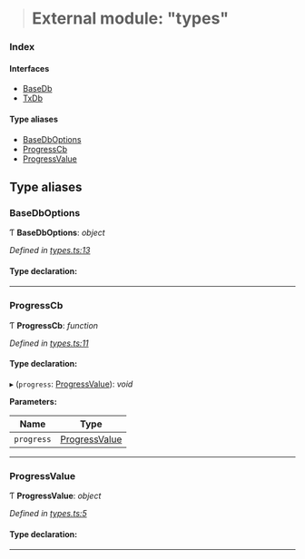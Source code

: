 > # External module: "types"

### Index

#### Interfaces

* [BaseDb](../interfaces/_types_.basedb.md)
* [TxDb](../interfaces/_types_.txdb.md)

#### Type aliases

* [BaseDbOptions](_types_.md#basedboptions)
* [ProgressCb](_types_.md#progresscb)
* [ProgressValue](_types_.md#progressvalue)

## Type aliases

###  BaseDbOptions

Ƭ **BaseDbOptions**: *object*

*Defined in [types.ts:13](https://github.com/polkadot-js/common/blob/0021731/packages/db/src/types.ts#L13)*

#### Type declaration:

___

###  ProgressCb

Ƭ **ProgressCb**: *function*

*Defined in [types.ts:11](https://github.com/polkadot-js/common/blob/0021731/packages/db/src/types.ts#L11)*

#### Type declaration:

▸ (`progress`: [ProgressValue](_types_.md#progressvalue)): *void*

**Parameters:**

Name | Type |
------ | ------ |
`progress` | [ProgressValue](_types_.md#progressvalue) |

___

###  ProgressValue

Ƭ **ProgressValue**: *object*

*Defined in [types.ts:5](https://github.com/polkadot-js/common/blob/0021731/packages/db/src/types.ts#L5)*

#### Type declaration:

___